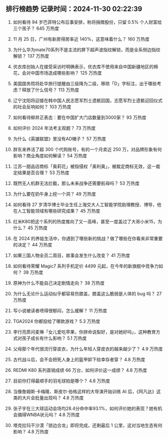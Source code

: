 
## 排行榜趋势 记录时间：2024-11-30 02:22:39
  
  1. 如何看待 94 岁巴菲特公布后事安排，称将捐赠股份，只留 0.5% 个人财富给三个孩子？ 645 万热度
    
  2. 11 月 25 日，广州有新房得房率近 140%，这意味着什么？ 160 万热度
    
  3. 为什么华为mate70系列不是主流的屏下超声波指纹解锁，而是全系侧边指纹解锁？ 137 万热度
    
  4. 优衣库创始人在接受采访时明确表示，优衣库不使用来自中国新疆地区的棉花，会对中国市场造成哪些影响？ 125 万热度
    
  5. 美国国务院将赴华旅行提醒由三级降为二级，移除「D」字标注，出于哪些考虑？释放了什么信号？ 113 万热度
    
  6. 辽宁沈阳将迎接在韩中国人民志愿军烈士遗骸回国，志愿军烈士遗骸迎回仪式的社会反响如何？ 103 万热度
    
  7. 如何看待柳井正表态：要在中国扩大门店数量到3000家？ 93 万热度
    
  8. 如何评价 2024 年法考主观题？ 73 万热度
    
  9. 为什么《英雄联盟》里没有AD帽子？ 57 万热度
    
  10. 胖东来养活了超 300 个代购账号，有的一个月卖近 250 万，对品牌形象有何影响？商业角度如何解读？ 54 万热度
    
  11. 江苏一甜品店商标「奥莉花」被指侵权「奥利奥」，被裁定商标无效，这一裁定结果是否合理？ 53 万热度
    
  12. 既然无人机群无法拦截，那么未来战争还需要航母吗？ 53 万热度
    
  13. 为什么要在奶牛身上挖一个洞？ 49 万热度
    
  14. 如何看待 27 岁清华博士毕业生任上海交大人工智能学院助理教授、博导，他在人工智能领域有哪些研究成果？ 45 万热度
    
  15. 红米K80把这个系列的热度推向了又一高峰，甚至一度盖过了大哥小米15，为什么？ 45 万热度
    
  16. 在 2024 的养娃生活中，你遇到了哪些新的挑战？做了哪些在你看来非常重要的决定？ 44 万热度
    
  17. 如果三国人物全员二周目，故事会发生什么改变？ 41 万热度
    
  18. 如何看待荣耀 Magic7 系列手机定价 4499 元起，在今年的新旗舰中竞争力如何？ 38 万热度
    
  19. 原神为什么不能自己决定剧情走向？ 38 万热度
    
  20. 为什么无论什么运动似乎都容易伤膝盖，膝盖这么脆弱是人体的 bug 吗？ 27 万热度
    
  21. 写小说被读者喷得很郁闷，怎么缓解？ 11 万热度
    
  22. TGA2024 你都投给了哪款游戏？ 5.3 万热度
    
  23. 李行亮质问麦琳「女儿爱吃苹果，你拼命说梨好，是对她好吗」，这种教育方式对孩子成长有什么影响？ 5.1 万热度
    
  24. 父母那个年代很流行穿皮衣，为什么年轻人穿皮衣的越来越少了？ 4.9 万热度
    
  25. 古代战斗后，会不会把死人身上的盔甲卸下给幸存者穿？ 4.8 万热度
    
  26. REDMI K80 系列首销成绩 66 万台，如何评价这一成绩？ 4.8 万热度
    
  27. 目前你打得最顺手的羽毛球拍是哪个？ 4.8 万热度
    
  28. 当像詹姆斯·卡梅隆、斯皮尔·伯格这样的大导演开始训练 AI 后，《阿凡达》这类的大片会批量出现吗？ 4.8 万热度
    
  29. 张子宇在三大球运动会场均28.4分命中率93.1%，如何评价她的表现？她有机会摘得WNBA状元吗？ 4.8 万热度
    
  30. 塔克拉玛干沙漠「锁边合龙」即将完成，还剩最后 1 公里，这对当地生态有何影响？ 4.8 万热度
    
